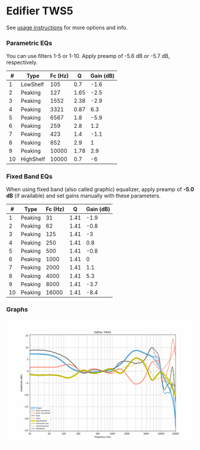 # Edifier TWS5
See [usage instructions](https://github.com/jaakkopasanen/AutoEq#usage) for more options and info.

### Parametric EQs
You can use filters 1-5 or 1-10. Apply preamp of -5.6 dB or -5.7 dB, respectively.

|   # | Type      |   Fc (Hz) |    Q |   Gain (dB) |
|-----|-----------|-----------|------|-------------|
|   1 | LowShelf  |       105 | 0.7  |        -1.6 |
|   2 | Peaking   |       127 | 1.65 |        -2.5 |
|   3 | Peaking   |      1552 | 2.38 |        -2.9 |
|   4 | Peaking   |      3321 | 0.87 |         6.3 |
|   5 | Peaking   |      6567 | 1.8  |        -5.9 |
|   6 | Peaking   |       259 | 2.8  |         1.2 |
|   7 | Peaking   |       423 | 1.4  |        -1.1 |
|   8 | Peaking   |       852 | 2.9  |         1   |
|   9 | Peaking   |     10000 | 1.78 |         2.9 |
|  10 | HighShelf |     10000 | 0.7  |        -6   |

### Fixed Band EQs
When using fixed band (also called graphic) equalizer, apply preamp of **-5.0 dB** (if available) and set gains manually with these parameters.

|   # | Type    |   Fc (Hz) |    Q |   Gain (dB) |
|-----|---------|-----------|------|-------------|
|   1 | Peaking |        31 | 1.41 |        -1.9 |
|   2 | Peaking |        62 | 1.41 |        -0.8 |
|   3 | Peaking |       125 | 1.41 |        -3   |
|   4 | Peaking |       250 | 1.41 |         0.8 |
|   5 | Peaking |       500 | 1.41 |        -0.8 |
|   6 | Peaking |      1000 | 1.41 |         0   |
|   7 | Peaking |      2000 | 1.41 |         1.1 |
|   8 | Peaking |      4000 | 1.41 |         5.3 |
|   9 | Peaking |      8000 | 1.41 |        -3.7 |
|  10 | Peaking |     16000 | 1.41 |        -8.4 |

### Graphs
![](./Edifier%20TWS5.png)
